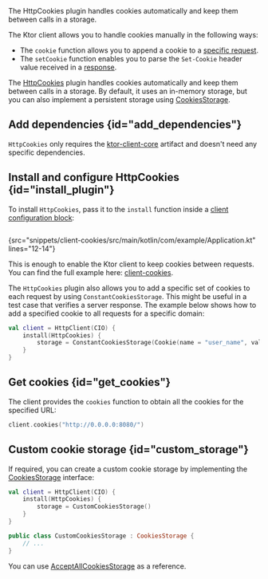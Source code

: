 [//]: # (title: Cookies)

<tldr>
<var name="example_name" value="client-cookies"/>
<include from="lib.topic" element-id="download_example"/>
</tldr>

<link-summary>
The HttpCookies plugin handles cookies automatically and keep them between calls in a storage.
</link-summary>

The Ktor client allows you to handle cookies manually in the following ways:
* The `cookie` function allows you to append a cookie to a [specific request](request.md#cookies).
* The `setCookie` function enables you to parse the `Set-Cookie` header value received in a [response](response.md#headers).

The [HttpCookies](https://api.ktor.io/ktor-client/ktor-client-core/io.ktor.client.plugins.cookies/-http-cookies/index.html) plugin handles cookies automatically and keep them between calls in a storage. By default, it uses an in-memory storage, but you can also implement a persistent storage using [CookiesStorage](#custom_storage).

## Add dependencies {id="add_dependencies"}
`HttpCookies` only requires the [ktor-client-core](client-dependencies.md) artifact and doesn't need any specific dependencies.

## Install and configure HttpCookies {id="install_plugin"}

To install `HttpCookies`, pass it to the `install` function inside a [client configuration block](create-client.md#configure-client):
```kotlin
```
{src="snippets/client-cookies/src/main/kotlin/com/example/Application.kt" lines="12-14"}

This is enough to enable the Ktor client to keep cookies between requests. You can find the full example here: [client-cookies](https://github.com/ktorio/ktor-documentation/tree/%current-branch%/codeSnippets/snippets/client-cookies).


The `HttpCookies` plugin also allows you to add a specific set of cookies to each request by using `ConstantCookiesStorage`. This might be useful in a test case that verifies a server response. The example below shows how to add a specified cookie to all requests for a specific domain:

```kotlin
val client = HttpClient(CIO) {
    install(HttpCookies) {
        storage = ConstantCookiesStorage(Cookie(name = "user_name", value = "jetbrains", domain = "0.0.0.0"))
    }
}
```

## Get cookies {id="get_cookies"}

The client provides the `cookies` function to obtain all the cookies for the specified URL:

```kotlin
client.cookies("http://0.0.0.0:8080/")
```

## Custom cookie storage {id="custom_storage"}

If required, you can create a custom cookie storage by implementing the [CookiesStorage](https://api.ktor.io/ktor-client/ktor-client-core/io.ktor.client.plugins.cookies/-cookies-storage/index.html) interface:

```kotlin
val client = HttpClient(CIO) {
    install(HttpCookies) {
        storage = CustomCookiesStorage()
    }
}

public class CustomCookiesStorage : CookiesStorage {
    // ...
}
```

You can use [AcceptAllCookiesStorage](https://github.com/ktorio/ktor/blob/main/ktor-client/ktor-client-core/common/src/io/ktor/client/plugins/cookies/AcceptAllCookiesStorage.kt) as a reference.
